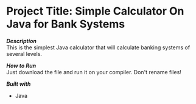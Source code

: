 Project Title: Simple Calculator On Java for Bank Systems
===========

***Description***  
This is the simplest Java calculator that will calculate banking systems of several levels.



***How to Run***  
Just download the file and run it on your compiler. Don't rename files!



***Built with***
 - Java
 


